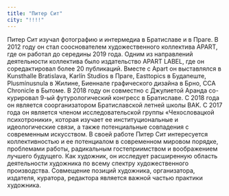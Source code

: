 ```yaml
---
title: "Питер Сит"
city: "!!!!"
---
```


Питер Сит изучал фотографию и интермедиа в Братиславе и в Праге. В 2012 году он стал сооснователем художественного коллектива APART, где он работал до середины 2019 года. Одним из направлений деятельности коллектива было издательство APART LABEL, где он соредактировал более 20 публикаций. Вместе с Apart он выставлялся в Kunsthalle Bratislava, Karlín Studios в Праге, Easttopics в Будапеште, Plusmínusnula в Жилине, Биеннале графического дизайна в Брно, CCA Chronicle в Бытоме. В 2018 году он совместно с Джулиетой Аранда со-курировал 9-ый футурологический конгресс в Братиславе. С 2018 года он является соорганизатором Братиславской летней школы BAK. С 2017 года он является членом исследовательской группы «Чехословацкой психотроники», которая изучает ее институциональные и идеологические связи, а также потенциальные совпадения с современным искусством. В своей работе Питер Сит интересуется коллективностью и ее потенциалом в современном мировом порядке, проблемами работы, радикальным гостеприимством и воображением лучшего будущего. Как художник, он исследует расширенную область деятельности художника по всему спектру художественного производства. Совмещение позиций художника, организатора, издателя, куратора, редактора является важной частью практики художника.
